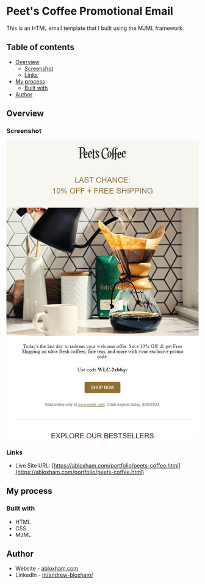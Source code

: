 # Peet's Coffee Promotional Email

This is an HTML email template that I built using the MJML framework.

## Table of contents

- [Overview](#overview)
  - [Screenshot](#screenshot)
  - [Links](#links)
- [My process](#my-process)
  - [Built with](#built-with)
- [Author](#author)
## Overview

### Screenshot

![](./images/peets-coffee-thumbnail.jpg)

### Links

- Live Site URL: [https://abloxham.com/portfolio/peets-coffee.html](https://abloxham.com/portfolio/peets-coffee.html)

## My process

### Built with

- HTML
- CSS
- MJML

## Author

- Website - [abloxham.com](https://abloxham.com/)
- LinkedIn - [in/andrew-bloxham/](https://www.linkedin.com/in/andrew-bloxham/)